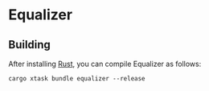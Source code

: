 # Equalizer

## Building

After installing [Rust](https://rustup.rs/), you can compile Equalizer as follows:

```shell
cargo xtask bundle equalizer --release
```
